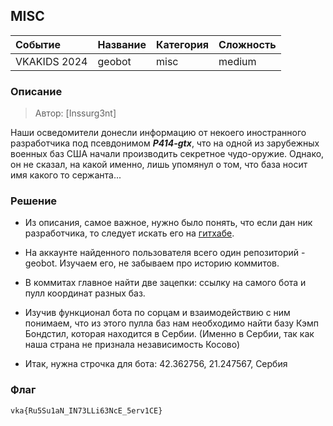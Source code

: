 ## MISC

| Событие | Название | Категория | Сложность |
| :------ | ---- | ---- | ---- |
| VKAKIDS 2024 | geobot | misc | medium |


### Описание


> Автор: [Inssurg3nt]
>
Наши осведомители донесли информацию от некоего иностранного разработчика под псевдонимом ***P414-gtx***, что на одной из зарубежных военных баз США начали производить секретное чудо-оружие. Однако, он не сказал, на какой именно, лишь упомянул о том, что база носит имя какого то сержанта...


### Решение
- Из описания, самое важное, нужно было понять, что если дан ник разработчика, то следует искать его на [гитхабе](https://github.com/P414-gtx).
- На аккаунте найденного пользователя всего один репозиторий - geobot. Изучаем его, не забываем про историю коммитов.
- В коммитах главное найти две зацепки: ссылку на самого бота и пулл координат разных баз.
- Изучив функционал бота по сорцам и взаимодействию с ним понимаем, что из этого пулла баз нам необходимо найти базу Кэмп Бондстил, которая находится в Сербии. (Именно в Сербии, так как наша страна не признала независимость Косово)


- Итак, нужна строчка для бота: 42.362756, 21.247567, Сербия

### Флаг

```
vka{Ru5Su1aN_IN73LLi63NcE_5erv1CE}
```